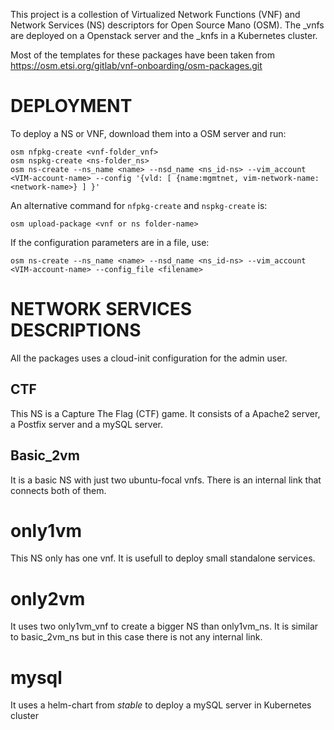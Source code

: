 

This project is a collestion of Virtualized Network Functions (VNF) and Network Services (NS) descriptors for Open Source Mano (OSM).
The _vnfs are deployed on a Openstack server and the _knfs in a Kubernetes cluster.

Most of the templates for these packages have been taken from https://osm.etsi.org/gitlab/vnf-onboarding/osm-packages.git

# DEPLOYMENT

To deploy a NS or VNF, download them into a OSM server and run:
```
osm nfpkg-create <vnf-folder_vnf>
osm nspkg-create <ns-folder_ns>
osm ns-create --ns_name <name> --nsd_name <ns_id-ns> --vim_account <VIM-account-name> --config '{vld: [ {name:mgmtnet, vim-network-name: <network-name>} ] }'
```
An alternative command for `nfpkg-create` and `nspkg-create` is:

```
osm upload-package <vnf or ns folder-name>
```

If the configuration parameters are in a file, use:
```
osm ns-create --ns_name <name> --nsd_name <ns_id-ns> --vim_account <VIM-account-name> --config_file <filename>
```
# NETWORK SERVICES DESCRIPTIONS
All the packages uses a cloud-init configuration for the admin user.

## CTF
This NS is a Capture The Flag (CTF) game. It consists of a Apache2 server, a Postfix server and a mySQL server.

## Basic_2vm
It is a basic NS with just two ubuntu-focal vnfs. There is an internal link that connects both of them.

# only1vm
This NS only has one vnf. It is usefull to deploy small standalone services.

# only2vm
It uses two only1vm_vnf to create a bigger NS than only1vm_ns. It is similar to basic_2vm_ns but in this case there is not any internal link.

# mysql
It uses a helm-chart from *stable* to deploy a mySQL server in Kubernetes cluster

